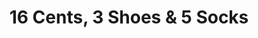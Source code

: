 ---
title: "16 Cents, 3 Shoes & 5 Socks"
url: /spokane/16-cents-3-shoes-and-5-socks/
shop: furniture
---